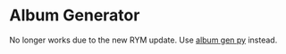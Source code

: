 # Album Generator
No longer works due to the new RYM update. Use [album gen py](https://github.com/kalkulator413/album-gen-py) instead.
